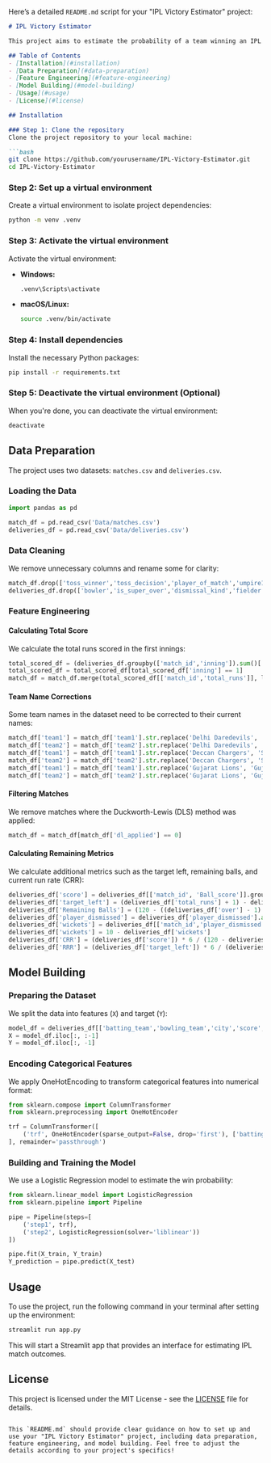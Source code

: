 Here’s a detailed `README.md` script for your "IPL Victory Estimator" project:

```markdown
# IPL Victory Estimator

This project aims to estimate the probability of a team winning an IPL match using historical match data and machine learning techniques. The model is built using a Logistic Regression algorithm after performing necessary data preprocessing and feature engineering.

## Table of Contents
- [Installation](#installation)
- [Data Preparation](#data-preparation)
- [Feature Engineering](#feature-engineering)
- [Model Building](#model-building)
- [Usage](#usage)
- [License](#license)

## Installation

### Step 1: Clone the repository
Clone the project repository to your local machine:

```bash
git clone https://github.com/yourusername/IPL-Victory-Estimator.git
cd IPL-Victory-Estimator
```

### Step 2: Set up a virtual environment

Create a virtual environment to isolate project dependencies:

```bash
python -m venv .venv
```

### Step 3: Activate the virtual environment

Activate the virtual environment:

- **Windows:**
  ```bash
  .venv\Scripts\activate
  ```
- **macOS/Linux:**
  ```bash
  source .venv/bin/activate
  ```

### Step 4: Install dependencies

Install the necessary Python packages:

```bash
pip install -r requirements.txt
```

### Step 5: Deactivate the virtual environment (Optional)

When you're done, you can deactivate the virtual environment:

```bash
deactivate
```

## Data Preparation

The project uses two datasets: `matches.csv` and `deliveries.csv`.

### Loading the Data

```python
import pandas as pd

match_df = pd.read_csv('Data/matches.csv')
deliveries_df = pd.read_csv('Data/deliveries.csv')
```

### Data Cleaning

We remove unnecessary columns and rename some for clarity:

```python
match_df.drop(['toss_winner','toss_decision','player_of_match','umpire1', 'umpire2','umpire3'], axis=1, inplace=True)
deliveries_df.drop(['bowler','is_super_over','dismissal_kind','fielder','wide_runs','bye_runs','legbye_runs','noball_runs','penalty_runs'], axis=1, inplace=True)
```

### Feature Engineering

#### Calculating Total Score

We calculate the total runs scored in the first innings:

```python
total_scored_df = (deliveries_df.groupby(['match_id','inning']).sum()['total_runs'].reset_index())
total_scored_df = total_scored_df[total_scored_df['inning'] == 1]
match_df = match_df.merge(total_scored_df[['match_id','total_runs']], left_on='id', right_on='match_id')
```

#### Team Name Corrections

Some team names in the dataset need to be corrected to their current names:

```python
match_df['team1'] = match_df['team1'].str.replace('Delhi Daredevils', 'Delhi Capitals')
match_df['team2'] = match_df['team2'].str.replace('Delhi Daredevils', 'Delhi Capitals')
match_df['team1'] = match_df['team1'].str.replace('Deccan Chargers', 'Sunrisers Hyderabad')
match_df['team2'] = match_df['team2'].str.replace('Deccan Chargers', 'Sunrisers Hyderabad')
match_df['team1'] = match_df['team1'].str.replace('Gujarat Lions', 'Gujarat Titans')
match_df['team2'] = match_df['team2'].str.replace('Gujarat Lions', 'Gujarat Titans')
```

#### Filtering Matches

We remove matches where the Duckworth-Lewis (DLS) method was applied:

```python
match_df = match_df[match_df['dl_applied'] == 0]
```

#### Calculating Remaining Metrics

We calculate additional metrics such as the target left, remaining balls, and current run rate (CRR):

```python
deliveries_df['score'] = deliveries_df[['match_id', 'Ball_score']].groupby('match_id').cumsum()['Ball_score']
deliveries_df['target_left'] = (deliveries_df['total_runs'] + 1) - deliveries_df['score']
deliveries_df['Remaining Balls'] = (120 - ((deliveries_df['over'] - 1) * 6  + deliveries_df['ball']))
deliveries_df['player_dismissed'] = deliveries_df['player_dismissed'].apply(lambda x:x if x == '0' else '1').astype('int64')
deliveries_df['wickets'] = deliveries_df[['match_id','player_dismissed']].groupby('match_id').cumsum()['player_dismissed'].values
deliveries_df['wickets'] = 10 - deliveries_df['wickets']
deliveries_df['CRR'] = (deliveries_df['score']) * 6 / (120 - deliveries_df['Remaining Balls'])
deliveries_df['RRR'] = (deliveries_df['target_left']) * 6 / (deliveries_df['Remaining Balls'])
```

## Model Building

### Preparing the Dataset

We split the data into features (`X`) and target (`Y`):

```python
model_df = deliveries_df[['batting_team','bowling_team','city','score', 'wickets', 'Remaining Balls', 'target_left', 'CRR', 'RRR', 'result']]
X = model_df.iloc[:, :-1]
Y = model_df.iloc[:, -1]
```

### Encoding Categorical Features

We apply OneHotEncoding to transform categorical features into numerical format:

```python
from sklearn.compose import ColumnTransformer
from sklearn.preprocessing import OneHotEncoder

trf = ColumnTransformer([
    ('trf', OneHotEncoder(sparse_output=False, drop='first'), ['batting_team', 'bowling_team', 'city'])
], remainder='passthrough')
```

### Building and Training the Model

We use a Logistic Regression model to estimate the win probability:

```python
from sklearn.linear_model import LogisticRegression
from sklearn.pipeline import Pipeline

pipe = Pipeline(steps=[
    ('step1', trf),
    ('step2', LogisticRegression(solver='liblinear'))
])

pipe.fit(X_train, Y_train)
Y_prediction = pipe.predict(X_test)
```

## Usage

To use the project, run the following command in your terminal after setting up the environment:

```bash
streamlit run app.py
```

This will start a Streamlit app that provides an interface for estimating IPL match outcomes.

## License

This project is licensed under the MIT License - see the [LICENSE](LICENSE) file for details.
```

This `README.md` should provide clear guidance on how to set up and use your "IPL Victory Estimator" project, including data preparation, feature engineering, and model building. Feel free to adjust the details according to your project's specifics!